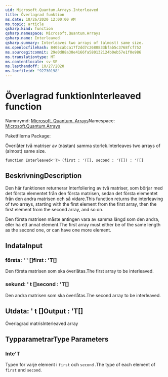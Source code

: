 ```yaml
---
uid: Microsoft.Quantum.Arrays.Interleaved
title: Överlagrad funktion
ms.date: 10/26/2020 12:00:00 AM
ms.topic: article
qsharp.kind: function
qsharp.namespace: Microsoft.Quantum.Arrays
qsharp.name: Interleaved
qsharp.summary: Interleaves two arrays of (almost) same size.
ms.openlocfilehash: 8405cabca17f2dd7c2680833bfab5c3768fcf752
ms.sourcegitcommit: 29e0d88a30e4166fa580132124b0eb57e1f0e986
ms.translationtype: MT
ms.contentlocale: sv-SE
ms.lasthandoff: 10/27/2020
ms.locfileid: "92730198"
---
```

# <a name="interleaved-function"></a><span data-ttu-id="f22fe-102">Överlagrad funktion</span><span class="sxs-lookup"><span data-stu-id="f22fe-102">Interleaved function</span></span>

<span data-ttu-id="f22fe-103">Namnrymd: [Microsoft. Quantum. Arrays](xref:Microsoft.Quantum.Arrays)</span><span class="sxs-lookup"><span data-stu-id="f22fe-103">Namespace: [Microsoft.Quantum.Arrays](xref:Microsoft.Quantum.Arrays)</span></span>

<span data-ttu-id="f22fe-104">Paketfilerna [](https://nuget.org/packages/)</span><span class="sxs-lookup"><span data-stu-id="f22fe-104">Package: [](https://nuget.org/packages/)</span></span>


<span data-ttu-id="f22fe-105">Överlåter två matriser av (nästan) samma storlek.</span><span class="sxs-lookup"><span data-stu-id="f22fe-105">Interleaves two arrays of (almost) same size.</span></span>

```qsharp
function Interleaved<'T> (first : 'T[], second : 'T[]) : 'T[]
```


## <a name="description"></a><span data-ttu-id="f22fe-106">Beskrivning</span><span class="sxs-lookup"><span data-stu-id="f22fe-106">Description</span></span>

<span data-ttu-id="f22fe-107">Den här funktionen returnerar Interfoliering av två matriser, som börjar med det första elementet från den första matrisen, sedan det första elementet från den andra matrisen och så vidare.</span><span class="sxs-lookup"><span data-stu-id="f22fe-107">This function returns the interleaving of two arrays, starting with the first element from the first array, then the first element from the second array, and so on.</span></span>

<span data-ttu-id="f22fe-108">Den första matrisen måste antingen vara av samma längd som den andra, eller ha ett annat element.</span><span class="sxs-lookup"><span data-stu-id="f22fe-108">The first array must either be of the same length as the second one, or can have one more element.</span></span>

## <a name="input"></a><span data-ttu-id="f22fe-109">Indata</span><span class="sxs-lookup"><span data-stu-id="f22fe-109">Input</span></span>

### <a name="first--t"></a><span data-ttu-id="f22fe-110">första: ' ' []</span><span class="sxs-lookup"><span data-stu-id="f22fe-110">first : 'T[]</span></span>

<span data-ttu-id="f22fe-111">Den första matrisen som ska överlåtas.</span><span class="sxs-lookup"><span data-stu-id="f22fe-111">The first array to be interleaved.</span></span>


### <a name="second--t"></a><span data-ttu-id="f22fe-112">sekund: ' t []</span><span class="sxs-lookup"><span data-stu-id="f22fe-112">second : 'T[]</span></span>

<span data-ttu-id="f22fe-113">Den andra matrisen som ska överlåtas.</span><span class="sxs-lookup"><span data-stu-id="f22fe-113">The second array to be interleaved.</span></span>



## <a name="output--t"></a><span data-ttu-id="f22fe-114">Utdata: ' t []</span><span class="sxs-lookup"><span data-stu-id="f22fe-114">Output : 'T[]</span></span>

<span data-ttu-id="f22fe-115">Överlagrad matris</span><span class="sxs-lookup"><span data-stu-id="f22fe-115">Interleaved array</span></span>

## <a name="type-parameters"></a><span data-ttu-id="f22fe-116">Typparametrar</span><span class="sxs-lookup"><span data-stu-id="f22fe-116">Type Parameters</span></span>

### <a name="t"></a><span data-ttu-id="f22fe-117">Inte</span><span class="sxs-lookup"><span data-stu-id="f22fe-117">'T</span></span>

<span data-ttu-id="f22fe-118">Typen för varje element i `first` och `second` .</span><span class="sxs-lookup"><span data-stu-id="f22fe-118">The type of each element of `first` and `second`.</span></span>